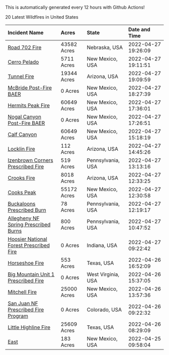 This is automatically generated every 12 hours with Github Actions!

20 Latest Wildfires in United States

 | Incident Name | Acres | State | Date and Time |
|:---|:---|:---|:---|
| [Road 702 Fire](https://inciweb.nwcg.gov/incident/8081/) | 43582 Acres | Nebraska, USA | 2022-04-27 19:26:09 |
| [Cerro Pelado](https://inciweb.nwcg.gov/incident/8075/) | 5711 Acres | New Mexico, USA | 2022-04-27 19:11:51 |
| [Tunnel Fire](https://inciweb.nwcg.gov/incident/8068/) | 19344 Acres | Arizona, USA | 2022-04-27 19:09:59 |
| [McBride Post-Fire BAER](https://inciweb.nwcg.gov/incident/8080/) | 0 Acres | New Mexico, USA | 2022-04-27 18:27:39 |
| [Hermits Peak Fire](https://inciweb.nwcg.gov/incident/8049/) | 60649 Acres | New Mexico, USA | 2022-04-27 17:36:01 |
| [Nogal Canyon Post-Fire BAER](https://inciweb.nwcg.gov/incident/8072/) | 0 Acres | New Mexico, USA | 2022-04-27 17:26:51 |
| [Calf Canyon](https://inciweb.nwcg.gov/incident/8069/) | 60649 Acres | New Mexico, USA | 2022-04-27 15:18:19 |
| [Locklin Fire](https://inciweb.nwcg.gov/incident/8083/) | 112 Acres | Arizona, USA | 2022-04-27 14:45:26 |
| [Izenbrown Corners Prescribed Fire ](https://inciweb.nwcg.gov/incident/8087/) | 519 Acres | Pennsylvania, USA | 2022-04-27 13:13:16 |
| [Crooks Fire](https://inciweb.nwcg.gov/incident/8067/) | 8018 Acres | Arizona, USA | 2022-04-27 12:33:25 |
| [Cooks Peak](https://inciweb.nwcg.gov/incident/8066/) | 55172 Acres | New Mexico, USA | 2022-04-27 12:30:58 |
| [Buckaloons Prescribed Burn](https://inciweb.nwcg.gov/incident/8085/) | 78 Acres | Pennsylvania, USA | 2022-04-27 12:19:17 |
| [Allegheny NF Spring Prescribed Burns](https://inciweb.nwcg.gov/incident/8084/) | 800 Acres | Pennsylvania, USA | 2022-04-27 10:47:52 |
| [Hoosier National Forest Prescribed Fire ](https://inciweb.nwcg.gov/incident/7887/) | 0 Acres | Indiana, USA | 2022-04-27 09:22:42 |
| [Horseshoe Fire](https://inciweb.nwcg.gov/incident/8071/) | 553 Acres | Texas, USA | 2022-04-26 16:52:09 |
| [Big Mountain Unit 1 Prescribed Fire](https://inciweb.nwcg.gov/incident/8082/) | 0 Acres | West Virginia, USA | 2022-04-26 15:37:05 |
| [Mitchell Fire](https://inciweb.nwcg.gov/incident/8077/) | 25000 Acres | New Mexico, USA | 2022-04-26 13:57:36 |
| [San Juan NF Prescribed Fire Program](https://inciweb.nwcg.gov/incident/6288/) | 0 Acres | Colorado, USA | 2022-04-26 09:22:32 |
| [Little Highline Fire](https://inciweb.nwcg.gov/incident/8079/) | 25609 Acres | Texas, USA | 2022-04-26 08:29:09 |
| [East](https://inciweb.nwcg.gov/incident/8074/) | 183 Acres | New Mexico, USA | 2022-04-25 09:58:04 |
